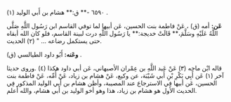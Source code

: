 ٦٥٩٠ -** ق:** هشام بن أَبي الوليد (١) .

**عَن:** أمه (ق) ، عَنْ فاطمة بنت الحسين، عَن أبيها لما توفي القاسم ابن رَسُول اللَّهِ صَلَّى اللَّهُ عَلَيْهِ وسَلَّمَ،** قَالَتْ خديجة:** يا رَسُول اللَّهِ درت لبينة القاسم، فلو كان الله أبقاه حتى يستكمل رضاعه ... " (٢) الحديث.

**وعَنه:** أَبُو داود الطيالسي (ق) .

قاله ابْن ماجه (٣) عَنْ عَبد اللَّهِ بن عِمْران الأصبهاني، عَن أبي داود هكذا (٤) .وروى حديثا آخر (١) عَن أَبِي بَكْرِ بْنِ أَبي شَيْبَة، عن وكيع، عَنْ هشام بن زياد، عَنْ أُمِّه، عَنْ فاطمة بنت الحسين، عَن أبيها فِي الاسترجاع عند المصيبة، وأظن هشام بن أَبي الوليد المذكور فِي الحديث الأول هو هشام بن زياد، هذا وهو أخو الوليد بن أَبي هشام، والله أعلم.